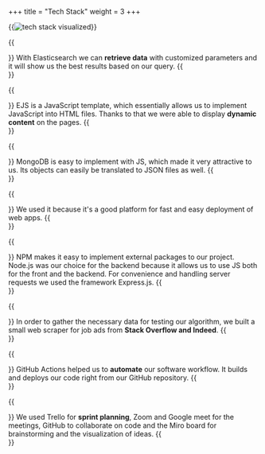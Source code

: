 +++
title = "Tech Stack"
weight = 3
+++

{{<image src="techstack-img.svg" alt="tech stack visualized">}}

{{<section title="Elasticsearch">}}
With Elasticsearch we can **retrieve data** with customized parameters and it will show us the best results based on our query.
{{</section>}}

{{<section title="EJS">}}
EJS is a JavaScript template, which essentially allows us to implement JavaScript into HTML files. Thanks to that we were able to display **dynamic content** on the pages.
{{</section>}}

{{<section title="MongoDB">}}
MongoDB is easy to implement with JS, which made it very attractive to us. Its objects  can easily be translated to JSON files as well.
{{</section>}}

{{<section title="Heroku">}}
We used it because it's a good platform for fast and easy deployment of web apps.
{{</section>}}

{{<section title="Node.js & Express.js">}}
NPM makes it easy to implement external packages to our project. Node.js was our choice for the backend because it allows us to use JS both for the front and the backend. For convenience and handling server requests we used the framework Express.js.
{{</section>}}

{{<section title="Python & Beautiful Soup">}}
In order to gather the necessary data for testing our algorithm, we built a small web scraper for job ads from **Stack Overflow and Indeed**.
{{</section>}}

{{<section title="GitHub Actions">}}
GitHub Actions helped us to **automate** our software workflow. It builds and deploys our code right from our GitHub repository.
{{</section>}}

{{<section title="Communication">}}
We used Trello for **sprint planning**, Zoom and Google meet for the meetings, GitHub to collaborate on code and the Miro board for brainstorming and the visualization of ideas.
{{</section>}}